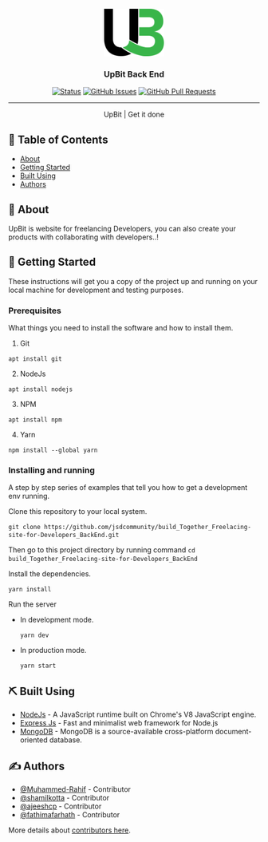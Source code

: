 <p align="center">
  <a href="" rel="noopener">
 <img width="120px" src="https://raw.githubusercontent.com/jsdcommunity/build_Together_Freelacing-site-for-Developers_FrontEnd/boilerplate/public/logo.png" alt="Upbit logo"></a>
</p>

<h3 align="center">UpBit Back End</h3>

<div align="center">

[![Status](https://img.shields.io/badge/status-active-success.svg)](https://github.com/jsdcommunity/build_Together_Freelacing-site-for-Developers_BackEnd)
[![GitHub Issues](https://img.shields.io/github/issues/jsdcommunity/build_Together_Freelacing-site-for-Developers_BackEnd.svg)](https://github.com/jsdcommunity/build_Together_Freelacing-site-for-Developers_BackEnd/issues)
[![GitHub Pull Requests](https://img.shields.io/github/issues-pr/jsdcommunity/build_Together_Freelacing-site-for-Developers_BackEnd.svg)](https://github.com/jsdcommunity/build_Together_Freelacing-site-for-Developers_BackEnd/pulls)

</div>

---

<p align="center">UpBit | Get it done
    <br> 
</p>

## 📝 Table of Contents

-  [About](#about)
-  [Getting Started](#getting_started)
-  [Built Using](#built_using)
-  [Authors](#authors)

## 🧐 About <a name = "about"></a>

UpBit is website for freelancing Developers, you can also create your products with collaborating with developers..!

## 🏁 Getting Started <a name = "getting_started"></a>

These instructions will get you a copy of the project up and running on your local machine for development and testing purposes.

### Prerequisites

What things you need to install the software and how to install them.

1. Git

```
apt install git
```

2. NodeJs

```
apt install nodejs
```

3. NPM

```
apt install npm
```

4. Yarn

```
npm install --global yarn
```

### Installing and running

A step by step series of examples that tell you how to get a development env running.

Clone this repository to your local system.

```
git clone https://github.com/jsdcommunity/build_Together_Freelacing-site-for-Developers_BackEnd.git
```

Then go to this project directory by running command `cd build_Together_Freelacing-site-for-Developers_BackEnd`

Install the dependencies.

```
yarn install
```

Run the server

-  In development mode.

   ```
   yarn dev
   ```

-  In production mode.

   ```
   yarn start
   ```

## ⛏️ Built Using <a name = "built_using"></a>

-  [NodeJs](https://nodejs.org/en/) - A JavaScript runtime built on Chrome's V8 JavaScript engine.
-  [Express Js](https://expressjs.com/) - Fast and minimalist web framework for Node.js
-  [MongoDB](https://www.mongodb.com/) - MongoDB is a source-available cross-platform document-oriented database.

## ✍️ Authors <a name = "authors"></a>

-  [@Muhammed-Rahif](https://github.com/Muhammed-Rahif) - Contributor
-  [@shamilkotta](https://github.com/shamilkotta) - Contributor
-  [@ajeeshcp](https://github.com/ajeeshcp) - Contributor
-  [@fathimafarhath](https://github.com/fathimafarhath) - Contributor

More details about [contributors here](https://github.com/jsdcommunity/build_Together_Freelacing-site-for-Developers_BackEnd/contributors).
